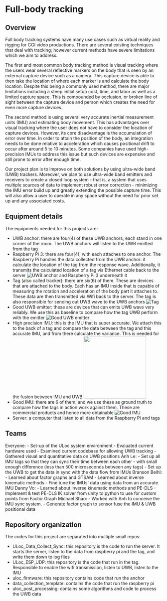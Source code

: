 # Full-body tracking

## Overview

Full body tracking systems have many use cases such as virtual reality and rigging for CGI video productions. There are several existing techniques that deal with tracking; however current methods have severe limitations which we aim to address.

The first and most common body tracking method is visual tracking where the users wear several reflective markers on the body that is seen by an external capture device such as a camera. This capture device is able to then take the location of where each marker is and calculate the body location. Despite this being a commonly used method, there are major limitations including a steep initial setup cost, time, and labor as well as a limited capture space. This is compounded by occlusion, or broken line of sight between the capture device and person which creates the need for even more capture devices.

The second method is using several very accurate inertial measurement units (IMU) and estimating body movement. This has advantages over visual tracking where the user does not have to consider the location of capture devices. However, its core disadvantage is the accumulation of error over time. In order to attain the position of the body, an integration needs to be done relative to acceleration which causes positional drift to occur after around 5 to 10 minutes. Some companies have used high-precision IMUs to address this issue but such devices are expensive and still prone to error after enough time.

Our project plan is to improve on both solutions by using ultra-wide band (UWB) trackers. Moreover, we plan to use ultra-wide band emitters and receivers to create a closed loop system - that is, a system that uses multiple sources of data to implement robust error correction - minimizing the IMU error build up and greatly extending the possible capture time. This will also allow a user to operate in any space without the need for prior set up and any associated costs.

## Equipment details

The equipments needed for this projects are:

- UWB anchor: there are four(4) of these UWB anchors, each stand in one corner of the room. The UWB anchors will listen to the UWB emitted from the tag
- Raspberry Pi 3:  there are four(4), with each attaches to one anchor. The Raspberry Pi handles the data collected from the UWB anchor: it calculate the location of the tag from the response wave. Additionally, it transmits the calculated location of a tag via Ethernet cable back to the server
  ![UWB anchor and Raspberry Pi 3 underneath it](./images/anchor/IMG_20230604_213424.jpg)
- Tag (also called tracker): there are six(6) of them. These are devices that are attached to the body. Each has an IMU inside that is capable of measuring the rotation and acceleration of the body part it attaches to. These data are then transmitted via Wifi back to the server. The tag is also responsible for sending out UWB wave to the UWB anchors
  ![Tag](./images/tag/IMG_20230604_213535.jpg)
- Good UWB emitter: these are devices that can emits UWB wave very reliably. We use this as baseline to compare how the tag UWB perform with the emitter
  ![Good UWB emitter](images/high_precision_uwb/IMG_20230604_213924.jpg)
- High precision IMU: this is the IMU that is super accurate. We attach this to the back of a tag and compare the data between the tag and this accurate IMU, and from there calculate the variance. This is needed for the fusion between IMU and UWB
  <img  src='images/high_precision_imu/IMG_20230604_214008.jpg' width="200"/>
- Good IMU: there are 6 of them, and we use these as ground truth to compare how the tags in action work against them. These are commercial products and hence more obtainable
  ![Good IMU](images/good_imu/imu_good.jpg)
- Server: a computer that listen to all data from the Raspberry Pi and tags

## Teams

Everyone:
    - Set-up of the ULoc system environment
    - Evaluated current hardware used
    - Examined current codebase for allowing UWB tracking
    - Gathered visual and quantitative data on UWB positions
Anh Le:
    - Set up all IMU tags so that they can sync their time between each other - with small enough difference (less than 500 microseconds between any tags)
    - Set up the UWB to get the data in sync with the data flow from IMUs
Branson Beihl:
    - Learned about factor graphs and GTSAM
    - Learned about inverse kinematic methods
    - Fine tune the IMUs' data using data from an accurate IMU
Danny Vo:
    - Learned about inverse kinematic methods and PE-DLS
    - Implement & test PE-DLS IK solver from unity to python to use for custom points from Factor Graph
Michael Shao:
    - Worked with Anh to conceive the IMU sync system.
    - Generate factor graph to sensor fuse the IMU & UWB positional data

## Repository organization

The codes for this project are separated into multiple small repos:

- ULoc_Data_Collect_Sync: this repository is the code to run the server. It starts the server, listen to the data from raspberry pi and the tag, and write them down to log files
- ULoc_ESP_UDP: this repository is the code that run in the tag. Responsible to enable the wifi transmission, listen to UWB, listen to the IMU
- uloc_firmware: this repository contains code that run the anchor
- data_collection_template: contains the code that run the raspberry pi
- uloc_post_processing: contains some algorithms and code to process the UWB data
